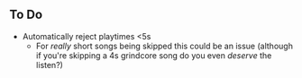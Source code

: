 
## To Do

- Automatically reject playtimes <5s
    - For _really_ short songs being skipped this could be an issue (although if you're skipping a 4s grindcore song do you even _deserve_ the listen?)
